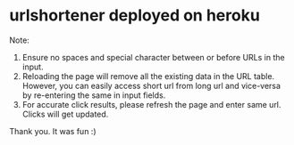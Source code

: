 # urlshortener deployed on heroku
Note:
1. Ensure no spaces and special character between or before URLs in the input.
2. Reloading the page will remove all the existing data in the URL table. However, you can easily access short url from long url and vice-versa by re-entering the same in input fields.
3. For accurate click results, please refresh the page and enter same url. Clicks will get updated.

Thank you. It was fun :)
